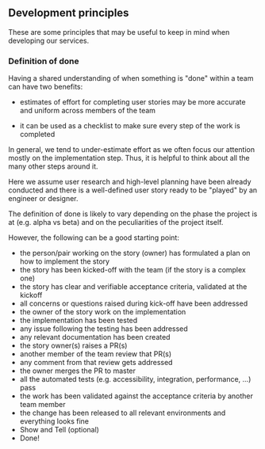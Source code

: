 ## Development principles

These are some principles that may be useful to keep in mind when developing our services.

### Definition of done

Having a shared understanding of when something is "done" within a team can have two benefits:

* estimates of effort for completing user stories may be more accurate and uniform across members of the team

* it can be used as a checklist to make sure every step of the work is completed

In general, we tend to under-estimate effort as we often focus our attention mostly on the implementation step. Thus, it is helpful to think about all the many other steps around it.

Here we assume user research and high-level planning have been already conducted and there is a well-defined user story ready to be "played" by an engineer or designer.

The definition of done is likely to vary depending on the phase the project is at (e.g. alpha vs beta) and on the peculiarities of the project itself.

However, the following can be a good starting point:

* the person/pair working on the story (owner) has formulated a plan on how to implement the story
* the story has been kicked-off with the team (if the story is a complex one)
* the story has clear and verifiable acceptance criteria, validated at the kickoff
* all concerns or questions raised during kick-off have been addressed
* the owner of the story work on the implementation
* the implementation has been tested
* any issue following the testing has been addressed
* any relevant documentation has been created
* the story owner(s) raises a PR(s)
* another member of the team review that PR(s)
* any comment from that review gets addressed
* the owner merges the PR to master
* all the automated tests (e.g. accessibility, integration, performance, ...) pass
* the work has been validated against the acceptance criteria by another team member
* the change has been released to all relevant environments and everything looks fine
* Show and Tell (optional)
* Done!
